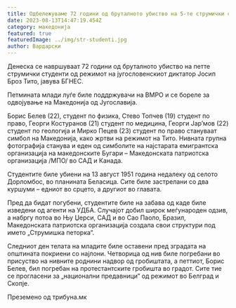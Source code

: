 ```yaml
---
title: Одбележуваме 72 години од бруталното убиство на 5-те струмички студенти
date: 2023-08-13T14:47:19.454Z
category: македонија
featured: true
featuredImage: ../img/str-studenti.jpg
author: Вардарски
---
```

<!--StartFragment-->

Денеска се навршуваат 72 години од бруталното убиство на петте струмички студенти од режимот на југословенскиот диктатор Јосип Броз Тито, јавува БГНЕС.

Петмината млади луѓе биле поддржувачи на ВМРО и се бореле за одвојување на Македонија од Југославија.

Борис Белев (22), студент по физика, Стево Топчев (19) студент по право, Георги Костуранов (21) студент по медицина, Георги Јар’мов (22) студент по геологија и Мирко Пецев (23) студент по право стануваат симбол на Македонија, како жртви на режимот на Тито. Нивната групна фотографија станува и еден од симболите на најстарата емигрантска организација на македонските Бугари – Македонската патриотска организација /МПО/ во САД и Канада.

Студентите биле убиени на 13 август 1951 година недалеку од селото Дорломбос, во планината Беласица. Сите биле застрелани со два куршуми – едниот во срцето, а другиот во главата.

Пред да бидат погубени, студентите биле на забава од каде биле изведени од агенти на УДБА. Случајот добил широк меѓународен одзив, а набргу потоа во Њу Џерси, САД и во Сао Паоло, Бразил, Македонската патриотска организација создала свои структури под името „Струмишка петорка“.

Следниот ден телата на младите биле оставени пред зградата на општината покриени со најлони. Четворица од нив биле погребани во присуство на нивните роднини надвор од гробиштата, а петтиот, Борис Белев, бил погребан на протестантските гробишта во градот. Сите тие се прогласени за „национални предавници“ од режимот во Белград и Скопје.

<!--EndFragment-->

Преземено од трибуна.мк